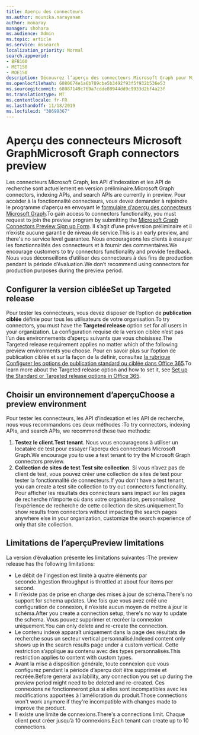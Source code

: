 ```yaml
---
title: Aperçu des connecteurs
ms.author: mounika.narayanan
author: monaray
manager: shohara
ms.audience: Admin
ms.topic: article
ms.service: mssearch
localization_priority: Normal
search.appverid:
- BFB160
- MET150
- MOE150
description: Découvrez l’aperçu des connecteurs Microsoft Graph pour Microsoft Search.
ms.openlocfilehash: 6080674e1a6b789cbe5b3492f93f5f932b536e53
ms.sourcegitcommit: 68087149c769a7cdde80944dd9c9933d2bf4a23f
ms.translationtype: MT
ms.contentlocale: fr-FR
ms.lasthandoff: 11/18/2019
ms.locfileid: "38699367"
---
```

# <a name="microsoft-graph-connectors-preview"></a><span data-ttu-id="14e7f-103">Aperçu des connecteurs Microsoft Graph</span><span class="sxs-lookup"><span data-stu-id="14e7f-103">Microsoft Graph connectors preview</span></span>

<span data-ttu-id="14e7f-104">Les connecteurs Microsoft Graph, les API d’indexation et les API de recherche sont actuellement en version préliminaire.</span><span class="sxs-lookup"><span data-stu-id="14e7f-104">Microsoft Graph connectors, indexing APIs, and search APIs are currently in preview.</span></span> <span data-ttu-id="14e7f-105">Pour accéder à la fonctionnalité connecteurs, vous devez demander à rejoindre le programme d’aperçu en envoyant le <a href="https://forms.office.com/Pages/ResponsePage.aspx?id=v4j5cvGGr0GRqy180BHbRxWYgu82J_RFnMMATAS6_chUNVYwNU1CMDNZUDBSSDZKWVo2RDJDRjRLQi4u" target="_blank">formulaire d’aperçu des connecteurs Microsoft Graph</a>.</span><span class="sxs-lookup"><span data-stu-id="14e7f-105">To gain access to connectors functionality, you must request to join the preview program by submitting the <a href="https://forms.office.com/Pages/ResponsePage.aspx?id=v4j5cvGGr0GRqy180BHbRxWYgu82J_RFnMMATAS6_chUNVYwNU1CMDNZUDBSSDZKWVo2RDJDRjRLQi4u" target="_blank">Microsoft Graph Connectors Preview Sign up Form</a>.</span></span> <span data-ttu-id="14e7f-106">Il s’agit d’une préversion préliminaire et il n’existe aucune garantie de niveau de service.</span><span class="sxs-lookup"><span data-stu-id="14e7f-106">This is an early preview, and there's no service level guarantee.</span></span> <span data-ttu-id="14e7f-107">Nous encourageons les clients à essayer les fonctionnalités des connecteurs et à fournir des commentaires.</span><span class="sxs-lookup"><span data-stu-id="14e7f-107">We encourage customers to try connectors functionality and provide feedback.</span></span> <span data-ttu-id="14e7f-108">Nous vous déconseillons d’utiliser des connecteurs à des fins de production pendant la période d’évaluation.</span><span class="sxs-lookup"><span data-stu-id="14e7f-108">We don’t recommend using connectors for production purposes during the preview period.</span></span>

## <a name="set-up-targeted-release"></a><span data-ttu-id="14e7f-109">Configurer la version ciblée</span><span class="sxs-lookup"><span data-stu-id="14e7f-109">Set up Targeted release</span></span>
<span data-ttu-id="14e7f-110">Pour tester les connecteurs, vous devez disposer de l’option de **publication ciblée** définie pour tous les utilisateurs de votre organisation.</span><span class="sxs-lookup"><span data-stu-id="14e7f-110">To try connectors, you must have the **Targeted release** option set for all users in your organization.</span></span> <span data-ttu-id="14e7f-111">La configuration requise de la version ciblée n’est pas l’un des environnements d’aperçu suivants que vous choisissez.</span><span class="sxs-lookup"><span data-stu-id="14e7f-111">The Targeted release requirement applies no matter which of the following preview environments you choose.</span></span>
<span data-ttu-id="14e7f-112">Pour en savoir plus sur l’option de publication ciblée et sur la façon de la définir, consultez <a href="https://docs.microsoft.com/office365/admin/manage/release-options-in-office-365?view=o365-worldwide" target="_blank">la rubrique Configurer les options de publication standard ou ciblée dans Office 365</a>.</span><span class="sxs-lookup"><span data-stu-id="14e7f-112">To learn more about the Targeted release option and how to set it, see <a href="https://docs.microsoft.com/office365/admin/manage/release-options-in-office-365?view=o365-worldwide" target="_blank">Set up the Standard or Targeted release options in Office 365</a>.</span></span>

## <a name="choose-a-preview-environment"></a><span data-ttu-id="14e7f-113">Choisir un environnement d’aperçu</span><span class="sxs-lookup"><span data-stu-id="14e7f-113">Choose a preview environment</span></span> 
<span data-ttu-id="14e7f-114">Pour tester les connecteurs, les API d’indexation et les API de recherche, nous vous recommandons ces deux méthodes :</span><span class="sxs-lookup"><span data-stu-id="14e7f-114">To try connectors, indexing APIs, and search APIs, we recommend these two methods:</span></span>
1. <span data-ttu-id="14e7f-115">**Testez le client**.</span><span class="sxs-lookup"><span data-stu-id="14e7f-115">**Test tenant**.</span></span>  <span data-ttu-id="14e7f-116">Nous vous encourageons à utiliser un locataire de test pour essayer l’aperçu des connecteurs Microsoft Graph.</span><span class="sxs-lookup"><span data-stu-id="14e7f-116">We encourage you to use a test tenant to try the Microsoft Graph connectors preview.</span></span>
2. <span data-ttu-id="14e7f-117">**Collection de sites de test**.</span><span class="sxs-lookup"><span data-stu-id="14e7f-117">**Test site collection**.</span></span> <span data-ttu-id="14e7f-118">Si vous n’avez pas de client de test, vous pouvez créer une collection de sites de test pour tester la fonctionnalité de connecteurs.</span><span class="sxs-lookup"><span data-stu-id="14e7f-118">If you don't have a test tenant, you can create a test site collection to try out connectors functionality.</span></span> <span data-ttu-id="14e7f-119">Pour afficher les résultats des connecteurs sans impact sur les pages de recherche n’importe où dans votre organisation, personnalisez l’expérience de recherche de cette collection de sites uniquement.</span><span class="sxs-lookup"><span data-stu-id="14e7f-119">To show results from connectors without impacting the search pages anywhere else in your organization, customize the search experience of only that site collection.</span></span>

## <a name="preview-limitations"></a><span data-ttu-id="14e7f-120">Limitations de l’aperçu</span><span class="sxs-lookup"><span data-stu-id="14e7f-120">Preview limitations</span></span>
<span data-ttu-id="14e7f-121">La version d’évaluation présente les limitations suivantes :</span><span class="sxs-lookup"><span data-stu-id="14e7f-121">The preview release has the following limitations:</span></span>
* <span data-ttu-id="14e7f-122">Le débit de l’ingestion est limité à quatre éléments par seconde.</span><span class="sxs-lookup"><span data-stu-id="14e7f-122">Ingestion throughput is throttled at about four items per second.</span></span>
* <span data-ttu-id="14e7f-123">Il n’existe pas de prise en charge des mises à jour de schéma.</span><span class="sxs-lookup"><span data-stu-id="14e7f-123">There's no support for schema updates.</span></span> <span data-ttu-id="14e7f-124">Une fois que vous avez créé une configuration de connexion, il n’existe aucun moyen de mettre à jour le schéma.</span><span class="sxs-lookup"><span data-stu-id="14e7f-124">After you create a connection setup, there's no way to update the schema.</span></span> <span data-ttu-id="14e7f-125">Vous pouvez supprimer et recréer la connexion uniquement.</span><span class="sxs-lookup"><span data-stu-id="14e7f-125">You can only delete and re-create the connection.</span></span>
* <span data-ttu-id="14e7f-126">Le contenu indexé apparaît uniquement dans la page des résultats de recherche sous un secteur vertical personnalisé.</span><span class="sxs-lookup"><span data-stu-id="14e7f-126">Indexed content only shows up in the search results page under a custom vertical.</span></span> <span data-ttu-id="14e7f-127">Cette restriction s’applique au contenu avec des types personnalisés.</span><span class="sxs-lookup"><span data-stu-id="14e7f-127">This restriction applies to content with custom types.</span></span>
* <span data-ttu-id="14e7f-128">Avant la mise à disposition générale, toute connexion que vous configurez pendant la période d’aperçu doit être supprimée et recréée.</span><span class="sxs-lookup"><span data-stu-id="14e7f-128">Before general availability, any connection you set up during the preview period might need to be deleted and re-created.</span></span> <span data-ttu-id="14e7f-129">Ces connexions ne fonctionneront plus si elles sont incompatibles avec les modifications apportées à l’amélioration du produit.</span><span class="sxs-lookup"><span data-stu-id="14e7f-129">Those connections won't work anymore if they're incompatible with changes made to improve the product.</span></span>
* <span data-ttu-id="14e7f-130">Il existe une limite de connexions.</span><span class="sxs-lookup"><span data-stu-id="14e7f-130">There's a connections limit.</span></span> <span data-ttu-id="14e7f-131">Chaque client peut créer jusqu’à 10 connexions.</span><span class="sxs-lookup"><span data-stu-id="14e7f-131">Each tenant can create up to 10 connections.</span></span>

